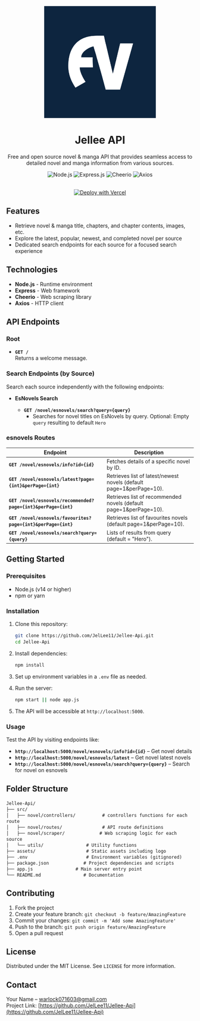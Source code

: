 <div align="center">
  <img src="assets/logo.jpg" alt="Jellee Api" width="300"/>
  
  # Jellee API
  
  Free and open source novel & manga API that provides seamless access to detailed novel and manga information from various sources.

  <div>
    <img src="https://img.shields.io/badge/Node.js-339933?style=for-the-badge&logo=nodedotjs&logoColor=white" alt="Node.js"/>
    <img src="https://img.shields.io/badge/Express.js-000000?style=for-the-badge&logo=express&logoColor=white" alt="Express.js"/>
    <img src="https://img.shields.io/badge/Cheerio.js-000000?style=for-the-badge" alt="Cheerio"/>
    <img src="https://img.shields.io/badge/Axios-5A29E4?style=for-the-badge&logo=axios&logoColor=white" alt="Axios"/>
  </div>

  <br />
  
  [![Deploy with Vercel](https://vercel.com/button)](https://vercel.com/new/clone?repository-url=https%3A%2F%2Fgithub.com%2FJelLee11%2FJellee-Api)

</div>

## Features

- Retrieve novel & manga title, chapters, and chapter contents, images, etc.
- Explore the latest, popular, newest, and completed novel per source
- Dedicated search endpoints for each source for a focused search experience

## Technologies

- **Node.js** - Runtime environment
- **Express** - Web framework
- **Cheerio** - Web scraping library
- **Axios** - HTTP client

## API Endpoints

### Root

- **`GET /`**  
  Returns a welcome message.

### Search Endpoints (by Source)

Search each source independently with the following endpoints:

- **EsNovels Search**

  - **`GET /novel/esnovels/search?query={query}`**
    - Searches for novel titles on EsNovels by query. Optional: Empty `query` resulting to default `Hero`

### esnovels Routes

| Endpoint                               | Description                                    |
| -------------------------------------- | ---------------------------------------------- |
| **`GET /novel/esnovels/info?id={id}`**       | Fetches details of a specific novel by ID.     |
| **`GET /novel/esnovels/latest?page={int}&perPage={int}`** | Retrieves list of latest/newest novels (default page=1&perPage=10). |
| **`GET /novel/esnovels/recommended?page={int}&perPage={int}`**    | Retrieves list of recommended novels (default page=1&perPage=10).        |
| **`GET /novel/esnovels/favourites?page={int}&perPage={int}`**     | Retrieves list of favourites novels (default page=1&perPage=10).     |
| **`GET /novel/esnovels/search?query={query}`**     | Lists of results from query (default = "Hero").     |

## Getting Started

### Prerequisites

- Node.js (v14 or higher)
- npm or yarn

### Installation

1. Clone this repository:

   ```bash
   git clone https://github.com/JelLee11/Jellee-Api.git
   cd Jellee-Api
   ```

2. Install dependencies:

   ```bash
   npm install
   ```

3. Set up environment variables in a `.env` file as needed.

4. Run the server:

   ```bash
   npm start || node app.js
   ```

5. The API will be accessible at `http://localhost:5000`.

### Usage

Test the API by visiting endpoints like:

- **`http://localhost:5000/novel/esnovels/info?id={id}`** – Get novel details
- **`http://localhost:5000/novel/esnovels/latest`** – Get novel latest novels
- **`http://localhost:5000/novel/esnovels/search?query={query}`** – Search for novel on esnovels

## Folder Structure

```plaintext
Jellee-Api/
├── src/
│   ├── novel/controllers/          # controllers functions for each route
│   ├── novel/routes/               # API route definitions
│   ├── novel/scraper/             # Web scraping logic for each source
│   └── utils/                # Utility functions
├── assets/                   # Static assets including logo
├── .env                      # Environment variables (gitignored)
├── package.json             # Project dependencies and scripts
├── app.js                # Main server entry point
└── README.md                # Documentation
```

## Contributing

1. Fork the project
2. Create your feature branch: `git checkout -b feature/AmazingFeature`
3. Commit your changes: `git commit -m 'Add some AmazingFeature'`
4. Push to the branch: `git push origin feature/AmazingFeature`
5. Open a pull request

## License

Distributed under the MIT License. See `LICENSE` for more information.

## Contact

Your Name – [warlock071603@gmail.com](mailto:warlock071603@gmail.com)  
Project Link: [https://github.com/JelLee11/Jellee-Api](https://github.com/JelLee11/Jellee-Api)
